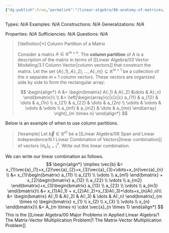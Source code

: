 ```yaml
---
{"dg-publish":true,"permalink":"/linear-algebra/08-anatomy-of-matrices/8-13-column-partition-of-a-matrix/","tags":["Type/Definition","Topic/Linear_Algebra","Type/Example"]}
---
```


Types: *N/A*
Examples: *N/A*
Constructions: *N/A*
Generalizations: *N/A*

Properties: *N/A*
Sufficiencies: *N/A*
Questions: *N/A*

> [!definition|*] Column Partition of a Matrix
> 
> Consider a matrix $A \in \mathbb{R}^{m \times n}$. The **column partition** of $A$ is a description of the matrix in terms of [[Linear Algebra/03 Vector Modeling/3.1 Column Vector\|column vectors]] that construct the matrix. Let the set $\{ A(:,1), A(:,2), \dots, A(:, n) \} \subseteq \mathbb{R}^{m \times 1}$ be a collection of the $n$ separate $m \times 1$ column vectors. These vectors are organized side by side to form the rectangular array:
> 
> $$
> \begin{align*}
> A &=  \begin{bmatrix}
> A(:,1) & A(:,2) &\dots &  A(:,n)
> \end{bmatrix}\\ \\
> &= \left[\begin{array}{c|c|c|c} 
> a_{11} & a_{12} & \dots & a_{1n} \\
> a_{21} & a_{22} & \dots & a_{2n} \\
> \vdots & \vdots & \vdots & \vdots \\
> a_{m1} & a_{m2} & \dots & a_{mn}
> \end{array} \right]_{m \times n}
> \end{align*}
> $$

Below is an example of when to use column partitions.
> [!example] 
> Let $\vec{b} \in \mathbb{R}^{m}$ be a [[Linear Algebra/06 Span and Linear Independence/6.1 Linear Combination of Vectors\|linear combination]] of vectors $\{ a_{k} \}_{k=1}^{n}$. Write out this linear combination.

We can write our linear combination as follows.
$$
\begin{align*}
\implies \vec{b} &= x_{1}\vec{a}_{1}+x_{2}\vec{a}_{2}+x_{3}\vec{a}_{3}+\dots+x_{n}\vec{a}_{n}\\
&= x_{1}\begin{bmatrix}
a_{11} \\
a_{21} \\
\vdots \\
a_{m1}
\end{bmatrix} + x_{2}\begin{bmatrix}
a_{12} \\
a_{22} \\
\vdots \\
a_{m2}
\end{bmatrix}+x_{3}\begin{bmatrix}
a_{13} \\
a_{23} \\
\vdots \\
a_{m3}
\end{bmatrix}\\
&= x_{1}A(:,1) + x_{2}A(:,2)+x_{3}A(:,3)+\dots+x_{n}A(:,n)\\
&= \begin{bmatrix}
A(:,1) & A(:,2) & A(:,3) & \dots & A(:,n)
\end{bmatrix}_{m \times n} \begin{bmatrix}
x_{1} \\
x_{2} \\
x_{3} \\
\vdots \\
x_{n}
\end{bmatrix}\\
&= A_{m \times n} \cdot \vec{x}_{n \times 1}
\end{align*}
$$
This is the [[Linear Algebra/00 Major Problems in Applied Linear Algebra/1 The Matrix-Vector Multiplication Problem\|1 The Matrix-Vector Multiplication Problem]]